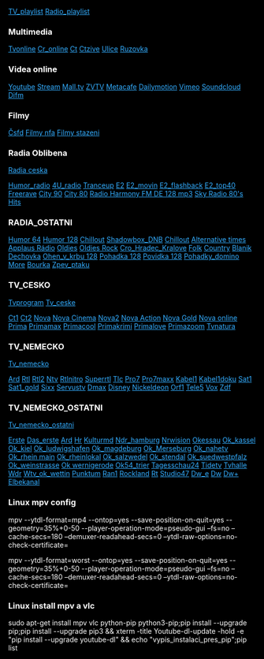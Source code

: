 <html>
<head>
<base target="_blank">
<title>Multimedia</title>
</head>
<body>
<meta charset=(UTF-8(>
<meta name=(viewport( content=(width=device-width, initial-scale=1">
<style>
html {color: white;background-color:black;text-align: left;} 
a:link { color: #33adff;}
a:visited {color: #ff9933;}
a:hover {  color: #ffff1a;}
a:active {  color: #33ff33;}
</style>


[TV_playlist](https://raw.githubusercontent.com/bedjan/openbox/main/tv.m3u)
[Radio_playlist](https://raw.githubusercontent.com/bedjan/openbox/main/radio.m3u)

### Multimedia


[Tvonline](https://www.spustit.cz/tv-ct1-online-zdarma/)
[Cr_online](https://www.mujrozhlas.cz/zive)
[Ct](https://www.ceskatelevize.cz/porady/a-z/)
[Ctzive](https://www.ceskatelevize.cz/ivysilani/serialy)
[Ulice](https://novaplus.nova.cz/porad/ulice/cele-dily)
[Ruzovka](https://novaplus.nova.cz/porad/ordinace-v-ruzove-zahrade-2)

### Videa online

[Youtube](https://www.youtube.com/)
[Stream](https://www.stream.cz/)
[Mall.tv](https://www.mall.tv/zive)
[ZVTV](https://zvtv.sk/)
[Metacafe](https://www.metacafe.com/)
[Dailymotion](https://www.dailymotion.com/)
[Vimeo](https://vimeo.com/watch)
[Soundcloud](https://soundcloud.com/signin)
[Difm](https://www.di.fm/)

### Filmy

[Čsfd](https://www.csfd.cz/)
[Filmy nfa](https://nfa.cz/cz/obchod-a-distribuce/distribuce-v-cr/filmy-do-1964/)
[Filmy stazeni](https://uloz.to/folder/dFY1yYQFavz0/name/Yperit-Paradise#!ZGAvMQR2ZGR0ZwIxZwV3LmL4Mwp5AGO6qzSIJTMUGJczDGVmZj==)

### Radia Oblibena

[Radia ceska](https://online-radio.eu/country/Czech%20Republic)

[Humor_radio](http://mp3stream4.abradio.cz:8000/humor.mp3)
[4U_radio](http://mpc.mediacp.eu:8302/stream)
[Tranceup](http://5.39.71.159:8223/stream)
[E2](https://playerservices.streamtheworld.com/api/livestream-redirect/EVROPA2AAC.aac?dist=onlineradioeu)
[E2_movin](https://ice.actve.net/web-e2-movin)
[E2_flashback](https://ice.actve.net/web-e2-flashback)
[E2_top40](https://ice.actve.net/web-e2-top40)
[Freerave](http://164.68.122.137:8061/)
[City 90](http://ice.abradio.cz/city90128.mp3)
[City 80](http://ice.abradio.cz/city80128.mp3)
[Radio Harmony FM DE 128 mp3](http://mp3.harmonyfm.de/harmonyfm/hqlivestream.mp3)
[Sky Radio 80's Hits](http://playerservices.streamtheworld.com/api/livestream-redirect/SRGSTR04.mp3)

### RADIA_OSTATNI

[Humor 64](http://mp3stream4.abradio.cz:8000/humor.mp3)
[Humor 128](http://mp3stream4.abradio.cz:8000/humor128.mp3)
[Chillout](http://mp3stream4.abradio.cz/chillout128.mp3) 
[Shadowbox_DNB](http://ice3.abradio.cz/shadowbox128.mp3)
[Chillout](http://mp3stream4.abradio.cz/chillout128.mp3)
[Alternative times](http://ice3.abradio.cz/alternative128.mp3)
[Applaus Rádio](http://mp3stream3.abradio.cz:8000/applaus128.mp3) 
[Oldies](http://ice.abradio.cz/oldiesradio128.mp3)
[Oldies Rock](http://mp3stream4.abradio.cz/oldiesrock128.mp3)
[Cro_Hradec_Kralove](http://icecast2.play.cz/crohk128.mp3)
[Folk](http://mp3stream2.abradio.cz:8000/folk.mp3)
[Country](http://mp3stream4.abradio.cz/country128.mp3)
[Blanik](http://ice.abradio.cz/blanikcz128.mp3)
[Dechovka](http://icecast5.play.cz:8000/dechovka128.mp3) 
[Ohen_v_krbu 128](http://ice6.abradio.cz/relax-fire128.mp3)
[Pohadka 128](http://ice3.abradio.cz/pohadka128.mp3)
[Povidka 128](http://ice3.abradio.cz/povidka128.mp3)
[Pohadky_domino](http://mp3stream4.abradio.cz/domino128.mp3)
[More](http://ice6.abradio.cz/relax-sea128.mp3)
[Bourka](http://ice6.abradio.cz/relax-thunder-rain128.mp3)
[Zpev_ptaku](http://ice6.abradio.cz/relax-morning-birds128.mp3)



### TV_CESKO

[Tvprogram](https://www.tvprogram.cz/)
[Tv_ceske](https://www.tvonline.cz/)

[Ct1](https://www.ceskatelevize.cz/ivysilani/zive/ct1)
[Ct2](https://www.ceskatelevize.cz/ivysilani/zive/ct2)
[Nova](https://nova-live.ssl.cdn.cra.cz/channels/nova_avod/playlist/cze/live_hq.m3u8)
[Nova Cinema](https://nova-live.ssl.cdn.cra.cz/channels/nova_cinema_avod/playlist/cze/live_hq.m3u8)
[Nova2](https://nova-live.ssl.cdn.cra.cz/channels/nova_2_avod/playlist.m3u8)
[Nova Action](https://nova-live.ssl.cdn.cra.cz/channels/nova_action_avod/playlist.m3u8)
[Nova Gold](https://nova-live.ssl.cdn.cra.cz/channels/nova_gold_avod/playlist.m3u8)
[Nova online](https://novaplus.nova.cz/)
[Prima](https://prima.iprima.cz/#main-wrapper)
[Primamax](https://max.iprima.cz/#main-wrapper)
[Primacool](https://cool.iprima.cz/#main-wrapper)
[Primakrimi](https://krimi.iprima.cz/#main-wrapper)
[Primalove](https://love.iprima.cz/#main-wrapper)
[Primazoom](https://zoom.iprima.cz/#main-wrapper)
[Tvnatura](https://www.tvnatura.cz)


### TV_NEMECKO

[Tv_nemecko](https://www.2ix2.com/)

[Ard](https://www.2ix2.com/ard/)
[Rtl](https://www.2ix2.com/rtl)
[Rtl2](https://www.2ix2.com/rtl2-live/)
[Ntv](https://www.2ix2.com/n-tv-live/)
[Rtlnitro](https://www.2ix2.com/rtl-nitro-live/)
[Superrtl](https://www.2ix2.com/super-rtl-live/)
[Tlc](https://www.2ix2.com/tlc/)
[Pro7](https://www.2ix2.com/pro7/)
[Pro7maxx](https://www.2ix2.com/prosieben-maxx/)
[Kabel1](https://www.2ix2.com/kabel-1/)
[Kabel1doku](https://www.2ix2.com/kabel-1-doku/)
[Sat1](https://www.2ix2.com/sat1/)
[Sat1_gold](https://www.2ix2.com/sat1-gold/)
[Sixx](https://www.2ix2.com/sixx/)
[Servustv](https://www.2ix2.com/servus-tv/)
[Dmax](https://www.2ix2.com/dmax/)
[Disney](https://www.2ix2.com/disney-channel/)
[Nickeldeon](https://www.2ix2.com/nickelodeon/)
[Orf1](https://www.2ix2.com/orf1/)
[Tele5](https://www.2ix2.com/tele-5/)
[Vox](https://www.2ix2.com/vox)
[Zdf](https://www.2ix2.com/zdf/)

### TV_NEMECKO_OSTATNI

[Tv_nemecko_ostatni](https://nydus.org/stream/)

[Erste](https://live.daserste.de/)
[Das_erste](https://mcdn.daserste.de/daserste/de/master.m3u8)
[Ard](https://fernsehzone.online/ard-live/)	
[Hr](https://hrhls.akamaized.net/hls/live/2024525/hrhls/index.m3u8)
[Kulturmd](https://58bd5b7a98e04.streamlock.net/medienasa-live/_definst_/mp4:kulturmd_high/playlist.m3u8)
[Ndr_hamburg](https://ndrfs-lh.akamaihd.net/i/ndrfs_hh@430231/index_3776_av-p.m3u8)
[Nrwision](https://fms.nrwision.de/live/livestreamHD.stream_source/chunklist.m3u8)
[Okessau](rtmp://62.113.210.250/medienasa-live/ok-dessau_high)
[Ok_kassel](https://s.ok54.de/mok-ks/kassel/playlist.m3u8)
[Ok_kiel](https://d1lv1lpzlrjn3y.cloudfront.net/play/hls/kieltv/index.m3u8)
[Ok_ludwigshafen](https://s.ok54.de/oklu/livestream/playlist.m3u8)
[Ok_magdeburg](rtmp://62.113.210.250/medienasa-live/ok-magdeburg_high)
[Ok_Merseburg](rtmp://62.113.210.250/medienasa-live/ok-merseburg_high)
[Ok_nahetv](https://s.ok54.de/nahetv/webstream/chunks.m3u8)
[Ok_rhein main](https://s.ok54.de/mok-rm/mok-rm/playlist.m3u8)
[Ok_rheinlokal](https://s.ok54.de/rheinlokal/rheinlOKal_stream/chunks.m3u8)
[Ok_salzwedel](rtmp://62.113.210.250/medienasa-live/ok-salzwedel_high)
[Ok_stendal](rtmp://62.113.210.250/medienasa-live/ok-stendal_high)
[Ok_suedwestpfalz](https://s.ok54.de/okswp/test/chunks.m3u8)
[Ok_weinstrasse](https://s.ok54.de/okweinstrasse/okweinstrasse/chunks.m3u8)
[Ok wernigerode](rtmp://62.113.210.250/medienasa-live/ok-wernigerode_high)
[Ok54_trier](https://s.ok54.de/ott/webstream/tv/webstream_720p/chunks.m3u8)
[Tagesschau24](https://tagesschau-lh.akamaihd.net/i/tagesschau_1@119231/index_3776_av-b.m3u8)
[Tidetv](https://5889e7d0d6e28.streamlock.net/tide-live/_definst_/smil:livestream.smil/playlist.m3u8)
[Tvhalle](https://58bd5b7a98e04.streamlock.net/medienasa-live/_definst_/mp4:tvhalle_high/playlist.m3u8)
[Wdr](https://wdrfs247.akamaized.net/hls/live/681509/wdr_msl4_fs247/master_3628.m3u8)
[Wtv_ok_wettin](rtmp://62.113.210.250/medienasa-live/ok-wettin_high)
[Punktum](https://58bd5b7a98e04.streamlock.net/medienasa-live/_definst_/mp4:punktum_high/playlist.m3u8)
[Ran1](https://58bd5b7a98e04.streamlock.net/medienasa-live/_definst_/mp4:ran1_high/playlist.m3u8)
[Rockland](http://api.new.livestream.com/accounts/22300522/events/6680139/live.m3u8)
[Rt](https://rt-news.secure.footprint.net/1103.m3u8)
[Studio47](https://5852afe96c9bb.streamlock.net/studio47-live/_definst_/mp4:livestream/playlist.m3u8)
[Dw_e](http://dwstream1-lh.akamaihd.net/i/dwstream1_live@120422/index_1_av-p.m3u8)
[Dw](https://dwstream6-lh.akamaihd.net/i/dwstream6_live@123962/index_1_av-p.m3u8)
[Dw+](http://dwstream52-lh.akamaihd.net/i/dwstream52_live@500528/index_1_av-p.m3u8)
[Elbekanal](http://62.113.210.250/medienasa-live/_definst_/mp4:elbe_high/playlist.m3u8)

### Linux mpv config

mpv --ytdl-format=mp4 --ontop=yes --save-position-on-quit=yes --geometry=35%+0-50 --player-operation-mode=pseudo-gui  –fs=no –cache-secs=180 –demuxer-readahead-secs=0 –ytdl-raw-options=no-check-certificate=

mpv --ytdl-format=worst --ontop=yes --save-position-on-quit=yes --geometry=35%+0-50 --player-operation-mode=pseudo-gui  –fs=no –cache-secs=180 –demuxer-readahead-secs=0 –ytdl-raw-options=no-check-certificate=

### Linux install mpv a vlc

sudo apt-get install mpv vlc python-pip python3-pip;pip install --upgrade pip;pip install --upgrade pip3 && xterm -title Youtube-dl-update -hold -e "pip install --upgrade youtube-dl" && echo "vypis_instalaci_pres_pip";pip list
